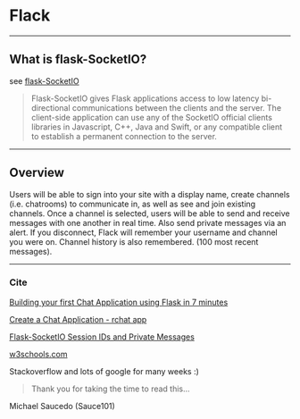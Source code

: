 # Flack

----
## What is flask-SocketIO?
see [flask-SocketIO](https://flask-socketio.readthedocs.io/en/latest/)

> Flask-SocketIO gives Flask applications access to low latency bi-directional communications between the clients and the server. The client-side application can use any of the SocketIO official clients libraries in Javascript, C++, Java and Swift, or any compatible client to establish a permanent connection to the server.

----
## Overview
Users will be able to sign into your site with a display name, create channels (i.e. chatrooms) to communicate in, as well as see and join existing channels. Once a channel is selected, users will be able to send and receive messages with one another in real time. Also send private messages via an alert. If you disconnect, Flack will remember your username and channel you were on. Channel history is also remembered. (100 most recent messages).


----
### Cite
[Building your first Chat Application using Flask in 7 minutes](https://codeburst.io/building-your-first-chat-application-using-flask-in-7-minutes-f98de4adfa5d)

[Create a Chat Application - rchat app](https://www.youtube.com/watch?v=pvUUidK1zuw)

[Flask-SocketIO Session IDs and Private Messages](https://www.youtube.com/watch?v=mX7hPZidPPY)

[w3schools.com](https://www.w3schools.com/js/default.asp)

Stackoverflow and lots of google for many weeks :)


> Thank you for taking the time to read this...

Michael Saucedo (Sauce101)
